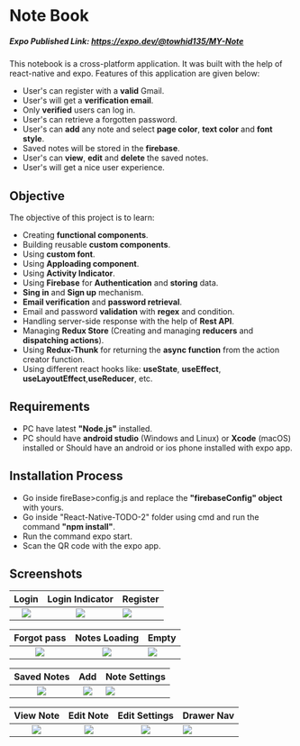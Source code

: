 # Note Book
##### Expo Published Link: https://expo.dev/@towhid135/MY-Note
This notebook is a cross-platform application. It was built with the help of
react-native and expo. Features of this application are given below:
* User's can register with a **valid** Gmail.
* User's will get a **verification email**.
* Only **verified** users can log in.
* User's can retrieve a forgotten password.
* User's can **add** any note and select **page color**, **text color** and **font style**.
* Saved notes will be stored in the **firebase**.
* User's can **view**, **edit** and **delete** the saved notes.
* User's will get a nice user experience.

## Objective

The objective of this project is to learn:
* Creating **functional components**.
* Building reusable **custom components**.
* Using **custom font**.
* Using **Apploading component**.
* Using **Activity Indicator**.
* Using **Firebase** for **Authentication** and **storing** data.
* **Sing in** and **Sign up** mechanism.
* **Email verification** and **password retrieval**.
* Email and password **validation** with **regex** and condition.
* Handling server-side response with the help of **Rest API**.
* Managing **Redux Store** (Creating and managing **reducers** and **dispatching actions**).
* Using **Redux-Thunk** for returning the **async function** from the action creator function.
* Using different react hooks like: **useState**, **useEffect**, **useLayoutEffect**,**useReducer**, etc.

## Requirements
* PC have latest **"Node.js"** installed.
* PC should have **android studio** (Windows and Linux) or **Xcode** (macOS) installed or Should have an android or ios phone installed with expo app.


## Installation Process

* Go inside fireBase>config.js and replace the **"firebaseConfig" object** with yours.
* Go inside "React-Native-TODO-2" folder using cmd and run the command **"npm install"**.
* Run the command expo start.
* Scan the QR code with the expo app.

## Screenshots

Login             |  Login Indicator          | Register
:-------------------------:|:-------------------------:|:-------------------------
![](https://github.com/towhid135/React-Native-TODO-2/blob/main/Screenshot/Login.jpg)  |  ![](https://github.com/towhid135/React-Native-TODO-2/blob/main/Screenshot/Spinner-Login.jpg) |  ![](https://github.com/towhid135/React-Native-TODO-2/blob/main/Screenshot/Register.jpg)

Forgot pass             |  Notes Loading          | Empty
:-------------------------:|:-------------------------:|:-------------------------
![](https://github.com/towhid135/React-Native-TODO-2/blob/main/Screenshot/Forgot%20pass.jpg) |  ![](https://github.com/towhid135/React-Native-TODO-2/blob/main/Screenshot/Notes%20Loading.jpg) |  ![](https://github.com/towhid135/React-Native-TODO-2/blob/main/Screenshot/Initial%20View.jpg)

Saved Notes     |  Add          | Note Settings
:-------------------------:|:-------------------------:|:-------------------------
![](https://github.com/towhid135/React-Native-TODO-2/blob/main/Screenshot/Home.jpg)  |  ![](https://github.com/towhid135/React-Native-TODO-2/blob/main/Screenshot/Add.jpg) |  ![](https://github.com/towhid135/React-Native-TODO-2/blob/main/Screenshot/Note%20Settings.jpg)

View Note             |  Edit Note          | Edit Settings |   Drawer Nav
:-------------------------:|:-------------------------:|:-------------------------:|:-------------------------
![](https://github.com/towhid135/React-Native-TODO-2/blob/main/Screenshot/Note-View.jpg)  |  ![](https://github.com/towhid135/React-Native-TODO-2/blob/main/Screenshot/Edit%20Note.jpg) |  ![](https://github.com/towhid135/React-Native-TODO-2/blob/main/Screenshot/Edit%20Settings.jpg) | ![](https://github.com/towhid135/React-Native-TODO-2/blob/main/Screenshot/Drawer.jpg) 
